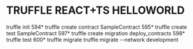 # TRUFFLE REACT+TS HELLOWORLD

truffle init
  594* truffle create contract SampleContract
  595* truffle create test SampleContract
  597* truffle create migration deploy_contracts
  598* truffle test
  600* truffle migrate
  truffle migrate --network development